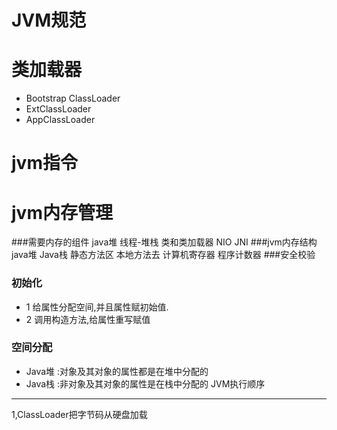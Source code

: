 JVM规范
======
	
类加载器
=======
* Bootstrap ClassLoader
* ExtClassLoader
* AppClassLoader	

jvm指令
======	

jvm内存管理
=========
###需要内存的组件
	java堆 
	线程-堆栈
	类和类加载器
	NIO
	JNI
###jvm内存结构
	java堆
	Java栈
	静态方法区
	本地方法去
	计算机寄存器
	程序计数器
###安全校验

### 初始化
* 1 给属性分配空间,并且属性赋初始值.
* 2 调用构造方法,给属性重写赋值
### 空间分配
* Java堆 :对象及其对象的属性都是在堆中分配的
* Java栈 :非对象及其对象的属性是在栈中分配的
JVM执行顺序
------------
1,ClassLoader把字节码从硬盘加载